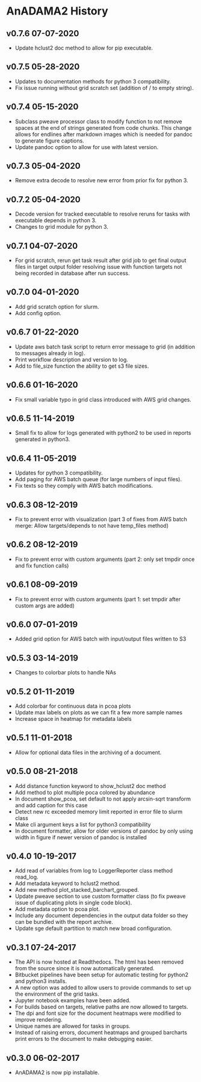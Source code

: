 
# AnADAMA2 History #

## v0.7.6 07-07-2020 ##

* Update hclust2 doc method to allow for pip executable.

## v0.7.5 05-28-2020 ##

* Updates to documentation methods for python 3 compatibility.
* Fix issue running without grid scratch set (addition of / to empty string).

## v0.7.4 05-15-2020 ##

* Subclass pweave processor class to modify function to not remove spaces at the end of strings generated from code chunks. This change allows for endlines after markdown images which is needed for pandoc to generate figure captions.
* Update pandoc option to allow for use with latest version.

## v0.7.3 05-04-2020 ##

* Remove extra decode to resolve new error from prior fix for python 3.

## v0.7.2 05-04-2020 ##

* Decode version for tracked executable to resolve reruns for tasks with executable depends in python 3.
* Changes to grid module for python 3.

## v0.7.1 04-07-2020 ##

* For grid scratch, rerun get task result after grid job to get final output files in target output folder resolving issue with function targets not being recorded in database after run success.

## v0.7.0 04-01-2020 ##

* Add grid scratch option for slurm.
* Add config option.

## v0.6.7 01-22-2020 ##

* Update aws batch task script to return error message to grid (in addition to messages already in log).
* Print workflow description and version to log.
* Add to file_size function the ability to get s3 file sizes.

## v0.6.6 01-16-2020 ##

* Fix small variable typo in grid class introduced with AWS grid changes.

## v0.6.5 11-14-2019 ##

* Small fix to allow for logs generated with python2 to be used in reports generated in python3.

## v0.6.4 11-05-2019 ##

* Updates for python 3 compatibility.
* Add paging for AWS batch queue (for large numbers of input files).
* Fix texts so they comply with AWS batch modifications.

## v0.6.3 08-12-2019 ##

* Fix to prevent error with visualization (part 3 of fixes from AWS batch merge: Allow targets/depends to not have temp_files method)

## v0.6.2 08-12-2019 ##

* Fix to prevent error with custom arguments (part 2: only set tmpdir once and fix function calls)

## v0.6.1 08-09-2019 ##

* Fix to prevent error with custom arguments (part 1: set tmpdir after custom args are added)

## v0.6.0 07-01-2019 ##

* Added grid option for AWS batch with input/output files written to S3

## v0.5.3 03-14-2019 ##

* Changes to colorbar plots to handle NAs

## v0.5.2 01-11-2019 ##

* Add colorbar for continuous data in pcoa plots
* Update max labels on plots as we can fit a few more sample names
* Increase space in heatmap for metadata labels

## v0.5.1 11-01-2018 ##

* Allow for optional data files in the archiving of a document.

## v0.5.0 08-21-2018 ##

* Add distance function keyword to show_hclust2 doc method
* Add method to plot multiple poca colored by abundance
* In document show_pcoa, set default to not apply arcsin-sqrt transform and add caption for this case
* Detect new rc exceeded memory limit reported in error file to slurm class
* Make cli argument keys a list for python3 compatibility
* In document formatter, allow for older versions of pandoc by only using width in figure if newer version of pandoc is installed

## v0.4.0 10-19-2017 ##

* Add read of variables from log to LoggerReporter class method read_log.
* Add metadata keyword to hclust2 method.
* Add new method plot_stacked_barchart_grouped.
* Update pweave section to use custom formatter class (to fix pweave issue of duplicating plots in single code block).
* Add metadata option to pcoa plot.
* Include any document dependencies in the output data folder so they can be bundled with the report archive.
* Update sge default partition to match new broad configuration.

## v0.3.1 07-24-2017 ##

* The API is now hosted at Readthedocs. The html has been removed from the source since it is now automatically generated.
* Bitbucket pipelines have been setup for automatic testing for python2 and python3 installs.
* A new option was added to allow users to provide commands to set up the environment of the grid tasks.
* Jupyter notebook examples have been added.
* For builds based on targets, relative paths are now allowed to targets.
* The dpi and font size for the document heatmaps were modified to improve rendering.
* Unique names are allowed for tasks in groups.
* Instead of raising errors, document heatmaps and grouped barcharts print errors to the document to make debugging easier. 

## v0.3.0 06-02-2017 ##

* AnADAMA2 is now pip installable. 

